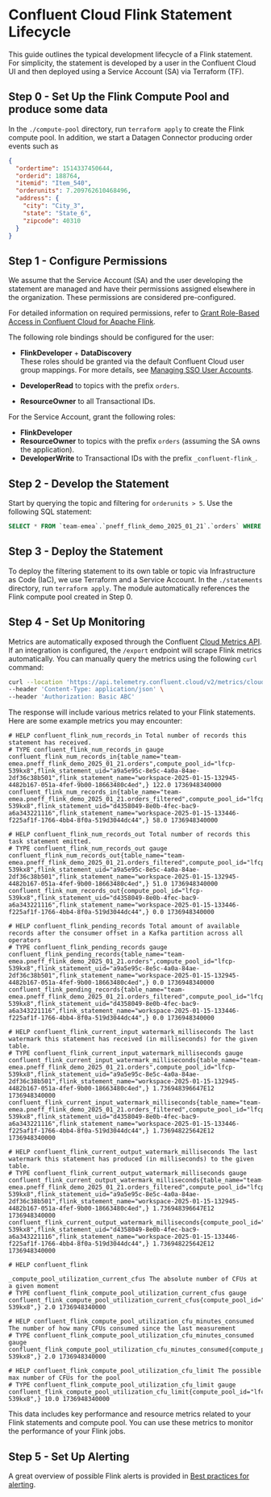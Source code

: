 # Confluent Cloud Flink Statement Lifecycle

This guide outlines the typical development lifecycle of a Flink statement. For simplicity, the statement is developed by a user in the Confluent Cloud UI and then deployed using a Service Account (SA) via Terraform (TF).

## Step 0 - Set Up the Flink Compute Pool and produce some data

In the `./compute-pool` directory, run `terraform apply` to create the Flink compute pool.
In addition, we start a Datagen Connector producing order events such as

```json
{
  "ordertime": 1514337450644,
  "orderid": 188764,
  "itemid": "Item_540",
  "orderunits": 7.209762610468496,
  "address": {
    "city": "City_3",
    "state": "State_6",
    "zipcode": 40310
  }
}
```

## Step 1 - Configure Permissions

We assume that the Service Account (SA) and the user developing the statement are managed and have their permissions assigned elsewhere in the organization. These permissions are considered pre-configured.

For detailed information on required permissions, refer to [Grant Role-Based Access in Confluent Cloud for Apache Flink](https://docs.confluent.io/cloud/current/flink/operate-and-deploy/flink-rbac.html).

The following role bindings should be configured for the user:

- **FlinkDeveloper** + **DataDiscovery**  
  These roles should be granted via the default Confluent Cloud user group mappings. For more details, see [Managing SSO User Accounts](https://docs.confluent.io/cloud/current/security/authenticate/user-identities/user-accounts/manage-sso-user-accounts.html#default-user-permissions).

- **DeveloperRead** to topics with the prefix `orders`.
- **ResourceOwner** to all Transactional IDs.

For the Service Account, grant the following roles:

- **FlinkDeveloper**
- **ResourceOwner** to topics with the prefix `orders` (assuming the SA owns the application).
- **DeveloperWrite** to Transactional IDs with the prefix `_confluent-flink_`.

## Step 2 - Develop the Statement

Start by querying the topic and filtering for `orderunits > 5`. Use the following SQL statement:

```sql
SELECT * FROM `team-emea`.`pneff_flink_demo_2025_01_21`.`orders` WHERE `orderunits` > 5;
```

## Step 3 - Deploy the Statement

To deploy the filtering statement to its own table or topic via Infrastructure as Code (IaC), we use Terraform and a Service Account. In the `./statements` directory, run `terraform apply`. The module automatically references the Flink compute pool created in Step 0.

## Step 4 - Set Up Monitoring

Metrics are automatically exposed through the Confluent [Cloud Metrics API](https://api.telemetry.confluent.cloud/docs/descriptors/datasets/cloud). If an integration is configured, the `/export` endpoint will scrape Flink metrics automatically. You can manually query the metrics using the following `curl` command:

```bash
curl --location 'https://api.telemetry.confluent.cloud/v2/metrics/cloud/export?resource.compute_pool.id=lfcp-xyz' \
--header 'Content-Type: application/json' \
--header 'Authorization: Basic ABC'
```

The response will include various metrics related to your Flink statements. Here are some example metrics you may encounter:

```plaintext
# HELP confluent_flink_num_records_in Total number of records this statement has received.
# TYPE confluent_flink_num_records_in gauge
confluent_flink_num_records_in{table_name="team-emea.pneff_flink_demo_2025_01_21.orders",compute_pool_id="lfcp-539kx8",flink_statement_uid="a9a5e95c-8e5c-4a0a-84ae-2df36c38b501",flink_statement_name="workspace-2025-01-15-132945-4482b167-051a-4fef-9b00-18663480c4ed",} 122.0 1736948340000
confluent_flink_num_records_in{table_name="team-emea.pneff_flink_demo_2025_01_21.orders_filtered",compute_pool_id="lfcp-539kx8",flink_statement_uid="d4358049-8e0b-4fec-bac9-a6a343221116",flink_statement_name="workspace-2025-01-15-133446-f225af1f-1766-4bb4-8f0a-519d3044dc44",} 58.0 1736948340000

# HELP confluent_flink_num_records_out Total number of records this task statement emitted.
# TYPE confluent_flink_num_records_out gauge
confluent_flink_num_records_out{table_name="team-emea.pneff_flink_demo_2025_01_21.orders_filtered",compute_pool_id="lfcp-539kx8",flink_statement_uid="a9a5e95c-8e5c-4a0a-84ae-2df36c38b501",flink_statement_name="workspace-2025-01-15-132945-4482b167-051a-4fef-9b00-18663480c4ed",} 51.0 1736948340000
confluent_flink_num_records_out{compute_pool_id="lfcp-539kx8",flink_statement_uid="d4358049-8e0b-4fec-bac9-a6a343221116",flink_statement_name="workspace-2025-01-15-133446-f225af1f-1766-4bb4-8f0a-519d3044dc44",} 0.0 1736948340000

# HELP confluent_flink_pending_records Total amount of available records after the consumer offset in a Kafka partition across all operators
# TYPE confluent_flink_pending_records gauge
confluent_flink_pending_records{table_name="team-emea.pneff_flink_demo_2025_01_21.orders",compute_pool_id="lfcp-539kx8",flink_statement_uid="a9a5e95c-8e5c-4a0a-84ae-2df36c38b501",flink_statement_name="workspace-2025-01-15-132945-4482b167-051a-4fef-9b00-18663480c4ed",} 0.0 1736948340000
confluent_flink_pending_records{table_name="team-emea.pneff_flink_demo_2025_01_21.orders_filtered",compute_pool_id="lfcp-539kx8",flink_statement_uid="d4358049-8e0b-4fec-bac9-a6a343221116",flink_statement_name="workspace-2025-01-15-133446-f225af1f-1766-4bb4-8f0a-519d3044dc44",} 0.0 1736948340000

# HELP confluent_flink_current_input_watermark_milliseconds The last watermark this statement has received (in milliseconds) for the given table.
# TYPE confluent_flink_current_input_watermark_milliseconds gauge
confluent_flink_current_input_watermark_milliseconds{table_name="team-emea.pneff_flink_demo_2025_01_21.orders",compute_pool_id="lfcp-539kx8",flink_statement_uid="a9a5e95c-8e5c-4a0a-84ae-2df36c38b501",flink_statement_name="workspace-2025-01-15-132945-4482b167-051a-4fef-9b00-18663480c4ed",} 1.736948396647E12 1736948340000
confluent_flink_current_input_watermark_milliseconds{table_name="team-emea.pneff_flink_demo_2025_01_21.orders_filtered",compute_pool_id="lfcp-539kx8",flink_statement_uid="d4358049-8e0b-4fec-bac9-a6a343221116",flink_statement_name="workspace-2025-01-15-133446-f225af1f-1766-4bb4-8f0a-519d3044dc44",} 1.736948225642E12 1736948340000

# HELP confluent_flink_current_output_watermark_milliseconds The last watermark this statement has produced (in milliseconds) to the given table.
# TYPE confluent_flink_current_output_watermark_milliseconds gauge
confluent_flink_current_output_watermark_milliseconds{table_name="team-emea.pneff_flink_demo_2025_01_21.orders_filtered",compute_pool_id="lfcp-539kx8",flink_statement_uid="a9a5e95c-8e5c-4a0a-84ae-2df36c38b501",flink_statement_name="workspace-2025-01-15-132945-4482b167-051a-4fef-9b00-18663480c4ed",} 1.736948396647E12 1736948340000
confluent_flink_current_output_watermark_milliseconds{compute_pool_id="lfcp-539kx8",flink_statement_uid="d4358049-8e0b-4fec-bac9-a6a343221116",flink_statement_name="workspace-2025-01-15-133446-f225af1f-1766-4bb4-8f0a-519d3044dc44",} 1.736948225642E12 1736948340000

# HELP confluent_flink

_compute_pool_utilization_current_cfus The absolute number of CFUs at a given moment
# TYPE confluent_flink_compute_pool_utilization_current_cfus gauge
confluent_flink_compute_pool_utilization_current_cfus{compute_pool_id="lfcp-539kx8",} 2.0 1736948340000

# HELP confluent_flink_compute_pool_utilization_cfu_minutes_consumed The number of how many CFUs consumed since the last measurement
# TYPE confluent_flink_compute_pool_utilization_cfu_minutes_consumed gauge
confluent_flink_compute_pool_utilization_cfu_minutes_consumed{compute_pool_id="lfcp-539kx8",} 2.0 1736948340000

# HELP confluent_flink_compute_pool_utilization_cfu_limit The possible max number of CFUs for the pool
# TYPE confluent_flink_compute_pool_utilization_cfu_limit gauge
confluent_flink_compute_pool_utilization_cfu_limit{compute_pool_id="lfcp-539kx8",} 10.0 1736948340000
```

This data includes key performance and resource metrics related to your Flink statements and compute pool. You can use these metrics to monitor the performance of your Flink jobs.

## Step 5 - Set Up Alerting

A great overview of possible Flink alerts is provided in [Best practices for alerting](https://docs.confluent.io/cloud/current/flink/operate-and-deploy/monitor-statements.html#best-practices-for-alerting).





